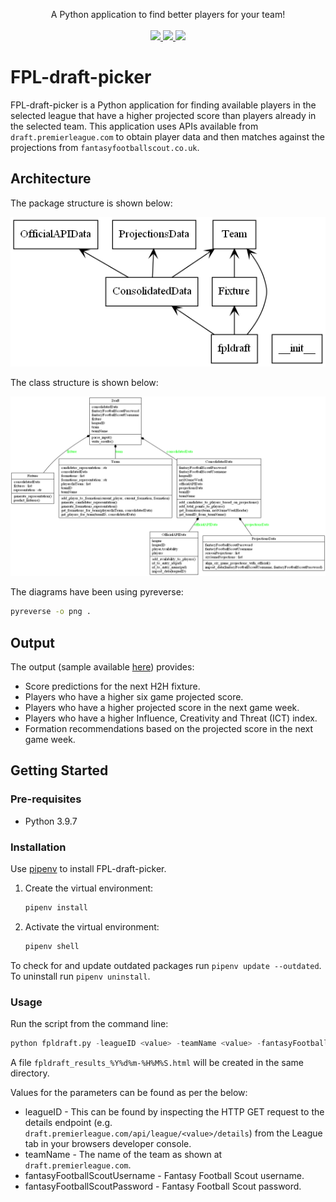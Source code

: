 <p align="center">
    A Python application to find better players for your team!
    <br>
    <br>
    <a href="https://app.travis-ci.com/jrandj/FPL-draft-picker" alt="Build">
        <img src="https://app.travis-ci.com/jrandj/FPL-draft-picker.svg?branch=master" />
    </a>
    <a href="https://img.shields.io/github/pipenv/locked/python-version/jrandj/FPL-draft-picker" alt="Python version">
        <img src="https://img.shields.io/github/pipenv/locked/python-version/jrandj/FPL-draft-picker" />
    </a>
    <a href="https://img.shields.io/github/license/jrandj/FPL-draft-picker" alt="Python version">
        <img src="https://img.shields.io/github/license/jrandj/FPL-draft-picker" />
    </a>
</p>

# FPL-draft-picker

FPL-draft-picker is a Python application for finding available players in the selected league that have a higher 
projected score than players already in the selected team. This application uses APIs available from 
`draft.premierleague.com` to obtain player data and then matches against the projections from `fantasyfootballscout.co.uk`.

## Architecture

The package structure is shown below:
	<p align="center">
	<img src="/res/packages.png">
	</p>

The class structure is shown below:
	<p align="center">
	<img src="/res/classes.png">
	</p>

The diagrams have been using pyreverse:
```bash
pyreverse -o png .
```

## Output

The output (sample available <a href="https://htmlpreview.github.io/?https://github.com/jrandj/FPL-draft-picker/blob/master/res/fpldraft-results-20212808-132538.html" title="here">here</a>) provides:
* Score predictions for the next H2H fixture.
* Players who have a higher six game projected score.
* Players who have a higher projected score in the next game week.
* Players who have a higher Influence, Creativity and Threat (ICT) index.
* Formation recommendations based on the projected score in the next game week.

## Getting Started

### Pre-requisites
* Python 3.9.7

### Installation
Use [pipenv](https://github.com/pypa/pipenv) to install FPL-draft-picker.

1. Create the virtual environment:
    ```bash
    pipenv install
    ```

2. Activate the virtual environment:
    ```bash
    pipenv shell
    ```

To check for and update outdated packages run `pipenv update --outdated`. To uninstall run `pipenv uninstall`.
   
### Usage
Run the script from the command line:

```python
python fpldraft.py -leagueID <value> -teamName <value> -fantasyFootballScoutUsername <value> -fantasyFootballScoutPassword <value>
```

A file `fpldraft_results_%Y%d%m-%H%M%S.html` will be created in the same directory.

Values for the parameters can be found as per the below:
* leagueID - This can be found by inspecting the HTTP GET request to the details endpoint (e.g. `draft.premierleague.com/api/league/<value>/details`) from the League tab in your browsers developer console.
* teamName - The name of the team as shown at `draft.premierleague.com`.
* fantasyFootballScoutUsername - Fantasy Football Scout username.
* fantasyFootballScoutPassword - Fantasy Football Scout password.